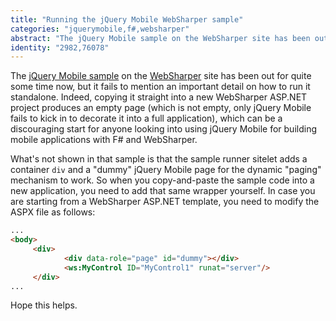```yaml
---
title: "Running the jQuery Mobile WebSharper sample"
categories: "jquerymobile,f#,websharper"
abstract: "The jQuery Mobile sample on the WebSharper site has been out for quite some time now, but it fails to mention an important detail on how to run it standalone. Indeed, copying it straight into a new WebSharper ASP.NET project produces an empty page (which is not empty, only jQuery Mobile fails to kick in to decorate it into a full application), which can be a discouraging start for anyone looking into using jQuery Mobile for building mobile applications with F# and WebSharper. [...]"
identity: "2982,76078"
---
```

The [jQuery Mobile sample](http://websharper.com/samples/JQueryMobile) on the [WebSharper](http://websharper.com) site has been out for quite some time now, but it fails to mention an important detail on how to run it standalone. Indeed, copying it straight into a new WebSharper ASP.NET project produces an empty page (which is not empty, only jQuery Mobile fails to kick in to decorate it into a full application), which can be a discouraging start for anyone looking into using jQuery Mobile for building mobile applications with F# and WebSharper.

What's not shown in that sample is that the sample runner sitelet adds a container `div` and a "dummy" jQuery Mobile page for the dynamic "paging" mechanism to work. So when you copy-and-paste the sample code into a new application, you need to add that same wrapper yourself. In case you are starting from a WebSharper ASP.NET template, you need to modify the ASPX file as follows:

```html
...
<body>
     <div>
            <div data-role="page" id="dummy"></div>
            <ws:MyControl ID="MyControl1" runat="server"/>
     </div>
...
```

Hope this helps.